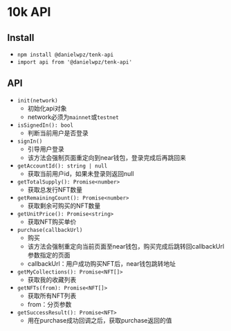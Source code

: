# 10k API

## Install
- `npm install @danielwpz/tenk-api`
- `import api from '@danielwpz/tenk-api'`

## API
- `init(network)`
  - 初始化api对象
  - network必须为`mainnet`或`testnet`
- `isSignedIn(): bool`
  - 判断当前用户是否登录
- `signIn()`
  - 引导用户登录
  - 该方法会强制页面重定向到near钱包，登录完成后再跳回来
- `getAccountId(): string | null`
  - 获取当前用户id，如果未登录则返回null
- `getTotalSupply(): Promise<number>`
  - 获取总发行NFT数量
- `getRemainingCount(): Promise<number>`
  - 获取剩余可购买的NFT数量
- `getUnitPrice(): Promise<string>`
  - 获取NFT购买单价
- `purchase(callbackUrl)`
  - 购买
  - 该方法会强制重定向当前页面至near钱包，购买完成后跳转回callbackUrl参数指定的页面
  - callbackUrl：用户成功购买NFT后，near钱包跳转地址
- `getMyCollections(): Promise<NFT[]>`
  - 获取我的收藏列表
- `getNFTs(from): Promise<NFT[]>`
  - 获取所有NFT列表
  - from：分页参数
- `getSuccessResult(): Promise<NFT>`
  - 用在purchase成功回调之后，获取purchase返回的值
